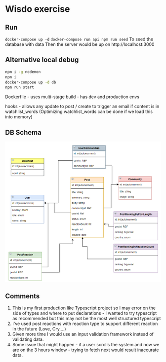 # Wisdo exercise
## Run
`docker-compose up -d`
`docker-compose run api npm run seed` To seed the database with data
Then the server would be up on http://localhost:3000

## Alternative local debug
```bash
npm i -g nodemon
npm i
docker-compose up -d db
npm run start
```

Dockerfile - uses multi-stage build - has dev and production envs

hooks - allows any update to post / create to trigger an email if content is in watchlist_words
(Optimizing watchlist_words can be done if we load this into memory)

## DB Schema
![Db Schema](docs/db_diagram.png)


## Comments
1. This is my first production like Typescript project so I may error on the side of types and where to put declarations -
I wanted to try typescript as recommended but this may not be the most well structured typescript
2. I've used post reactions with reaction type to support different reaction in the future (Love, Cry,...)
3. Given more time I would use an input validation framework instead of validating data.
4. Some issue that might happen - if a user scrolls the system and now we are on the 3 hours window - 
trying to fetch next would result inaccurate data.
